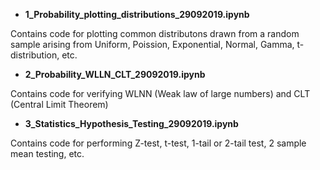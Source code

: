*  **1_Probability_plotting_distributions_29092019.ipynb** 

Contains code for plotting common distributons drawn from a random sample arising from Uniform, Poission, Exponential, Normal, Gamma, t-distribution, etc.


* **2_Probability_WLLN_CLT_29092019.ipynb**

Contains code for verifying WLNN (Weak law of large numbers) and CLT (Central Limit Theorem)


* **3_Statistics_Hypothesis_Testing_29092019.ipynb**

Contains code for performing Z-test, t-test, 1-tail or 2-tail test, 2 sample mean testing, etc.
